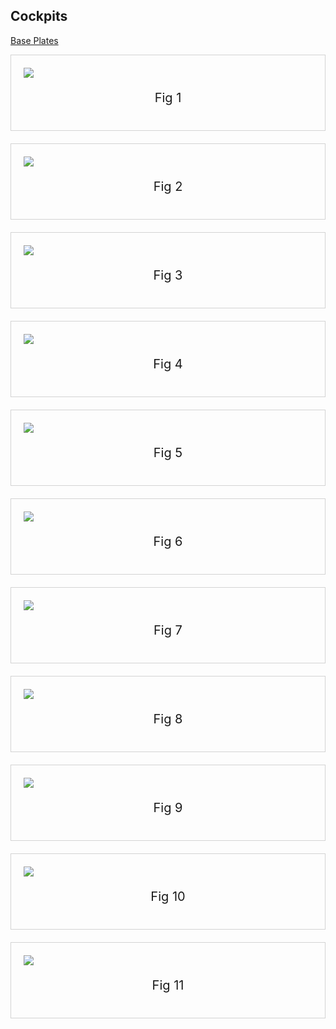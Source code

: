 ## Cockpits


[Base Plates](/base_plates.md)

<div style="border: 1px solid lightgray; padding: 20px; margin-bottom: 20px" >
    <img src="img/sim2.webp" />
    <p style="text-align: center; font-size:20px">Fig 1</p>
</div>

<div style="border: 1px solid lightgray; padding: 20px; margin-bottom: 20px" >
    <img src="img/Formula-Simulator-Cool-Performance.webp" />
    <p style="text-align: center; font-size:20px">Fig 2</p>
</div>

<div style="border: 1px solid lightgray; padding: 20px; margin-bottom: 20px" >
    <img src="/img/sim3.webp" />
    <p style="text-align: center; font-size:20px">Fig 3</p>
</div>

<div style="border: 1px solid lightgray; padding: 20px; margin-bottom: 20px" >
    <img src="img/sim1.png" />
    <p style="text-align: center; font-size:20px">Fig 4</p>
</div>

<div style="border: 1px solid lightgray; padding: 20px; margin-bottom: 20px" >
    <img src="img/GT-F1-front.webp" />
    <p style="text-align: center; font-size:20px">Fig 5</p>
</div>

<div style="border: 1px solid lightgray; padding: 20px; margin-bottom: 20px" >
    <img src="img/F1-above.webp" />
    <p style="text-align: center; font-size:20px">Fig 6</p>
</div>

<div style="border: 1px solid lightgray; padding: 20px; margin-bottom: 20px" >
    <img src="img/GT1.webp" />
    <p style="text-align: center; font-size:20px">Fig 7</p>
</div>


<div style="border: 1px solid lightgray; padding: 20px; margin-bottom: 20px" >
    <img src="img/download.png" />
    <p style="text-align: center; font-size:20px">Fig 8</p>
</div>

<div style="border: 1px solid lightgray; padding: 20px; margin-bottom: 20px" >
    <img src="img/15415919104_a0a5d24f73_o.jpg" />
    <p style="text-align: center; font-size:20px">Fig 9</p>
</div>


<div style="border: 1px solid lightgray; padding: 20px; margin-bottom: 20px" >
    <img src="img/F1-GT-Simple-CutOuts-SheetStock_1024x1024.webp" />
    <p style="text-align: center; font-size:20px">Fig 10</p>
</div>

<div style="border: 1px solid lightgray; padding: 20px; margin-bottom: 20px" >
    <img src="img/UntitledProject93_1024x1024.webp" />
    <p style="text-align: center; font-size:20px">Fig 11</p>
</div>



